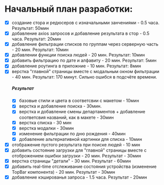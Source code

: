 # Начальный план разработки:
 - [x] создание стора и редюсеров с изначальными занчениями - 0.5 часа. Результат: 50мин
 - [x] добавление axios запросов и добавление результата в стор - 0.5 часа. Результат: 20мин
 - [x] добавление фильтрации списков по группам через серверную часть - 20 мин. Результат: 10мин
 - [x] добавлении функции поиска людей - 20 мин. Результат: 10мин
 - [x] добавить фильтрацию по дате и алфавиту - 20 мин. Результат: 5мин
 - [x] добавление роутинга в приложние - 10 мин. Результат: 8мин
 - [x] верстка "главной" страницы вместе с модальным окном фильтрации - 40 мин. Результат: 170 минут. Сильно ошибся в подсчёте времени.
    ##### Результат
    - [x] базовые стили и цвета в соответсвии с макетом - 10мин
    - [x] верстка и добавление поиска - 30мин.
    - [x] верстка и добавление смены департаментов + добавление соответсвия названий, как в макете - 30мин
    - [x] верстка списка - 30 мин
    - [x] верстка модалки - 30мин
    - [x] изменение фильтрации по дню рождения - 40мин
    - [x] добавление альтернативной картинки для списка - 10мин
 - [x] отображение пустого результата при поиске людей - 10 мин
 - [x] добавить состояние загрузки для "главной" страницы вместе с отоброжением ошибки загрузки - 20 мин. Результат - 30мин
 - [x] верстка страницы "детали" - 30 мин. Результат - 60мин
 - [x] добавить real-time отслеживание состояния устройства (изменение TopBar компонента) - 20 мин. Результат - 30мин
 - [x] добавление кэшированья запроса - 1.5 часа. Результат - 20мин
